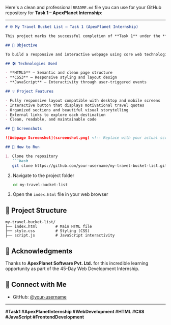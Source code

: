 Here's a clean and professional `README.md` file you can use for your GitHub repository for **Task 1 – ApexPlanet Internship**:

---

````markdown
# 🌐 My Travel Bucket List – Task 1 (ApexPlanet Internship)

This project marks the successful completion of **Task 1** under the **45-Day Web Development Internship Program** at **ApexPlanet Software Pvt. Ltd.**

## 📌 Objective

To build a responsive and interactive webpage using core web technologies – HTML, CSS, and JavaScript. This project demonstrates foundational skills in frontend web development and showcases the integration of structure, styling, and interactivity.

## 🛠️ Technologies Used

- **HTML5** – Semantic and clean page structure
- **CSS3** – Responsive styling and layout design
- **JavaScript** – Interactivity through user-triggered events

## 💡 Project Features

- Fully responsive layout compatible with desktop and mobile screens
- Interactive button that displays motivational travel quotes
- Organized sections and beautiful visual storytelling
- External links to explore each destination
- Clean, readable, and maintainable code

## 📸 Screenshots

![Webpage Screenshot](screenshot.png) <!-- Replace with your actual screenshot path -->

## 🚀 How to Run

1. Clone the repository  
   ```bash
   git clone https://github.com/your-username/my-travel-bucket-list.git
````

2. Navigate to the project folder

   ```bash
   cd my-travel-bucket-list
   ```

3. Open the `index.html` file in your web browser

## 📂 Project Structure

```
my-travel-bucket-list/
├── index.html        # Main HTML file
├── style.css         # Styling (CSS)
├── script.js         # JavaScript interactivity

```

## 🙌 Acknowledgments

Thanks to **ApexPlanet Software Pvt. Ltd.** for this incredible learning opportunity as part of the 45-Day Web Development Internship.

## 🔗 Connect with Me


* GitHub: [@your-username](https://github.com/nvakumar)

---

**#Task1 #ApexPlanetInternship #WebDevelopment #HTML #CSS #JavaScript #FrontendDevelopment**

```
